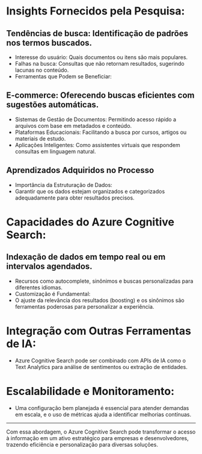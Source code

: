 # Insights Fornecidos pela Pesquisa:

## Tendências de busca: Identificação de padrões nos termos buscados.
* Interesse do usuário: Quais documentos ou itens são mais populares.
* Falhas na busca: Consultas que não retornam resultados, sugerindo lacunas no conteúdo.
* Ferramentas que Podem se Beneficiar:

## E-commerce: Oferecendo buscas eficientes com sugestões automáticas.
* Sistemas de Gestão de Documentos: Permitindo acesso rápido a arquivos com base em metadados e conteúdo.
* Plataformas Educacionais: Facilitando a busca por cursos, artigos ou materiais de estudo.
* Aplicações Inteligentes: Como assistentes virtuais que respondem consultas em linguagem natural.

## Aprendizados Adquiridos no Processo
* Importância da Estruturação de Dados:
* Garantir que os dados estejam organizados e categorizados adequadamente para obter resultados precisos.

# Capacidades do Azure Cognitive Search:

## Indexação de dados em tempo real ou em intervalos agendados.
* Recursos como autocomplete, sinônimos e buscas personalizadas para diferentes idiomas.
* Customização é Fundamental:
* O ajuste da relevância dos resultados (boosting) e os sinônimos são ferramentas poderosas para personalizar a experiência.

# Integração com Outras Ferramentas de IA:
*  Azure Cognitive Search pode ser combinado com APIs de IA como o Text Analytics para análise de sentimentos ou extração de entidades.

# Escalabilidade e Monitoramento:
* Uma configuração bem planejada é essencial para atender demandas em escala, e o uso de métricas ajuda a identificar melhorias contínuas.

***

Com essa abordagem, o Azure Cognitive Search pode transformar o acesso à informação em um ativo estratégico para empresas e desenvolvedores, trazendo eficiência e personalização para diversas soluções.
